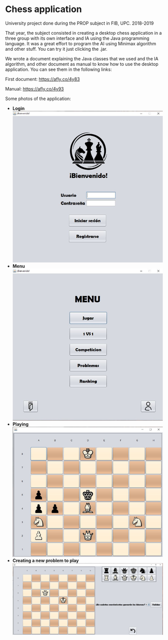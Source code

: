 # Chess application

University project done during the PROP subject in FIB, UPC. 2018-2019
 
That year, the subject consisted in creating a desktop chess application in a three group with its own interface and IA using the Java programming language. It was a great effort to program the AI using Minimax algorithm and other stuff. You can try it just clicking the .jar.

We wrote a document explaining the Java classes that we used and the IA algorithm, and other document as manual to know how to use the desktop application. You can see them in the following links:

First document: https://afly.co/4y83

Manual: https://afly.co/4y93

Some photos of the application: 
- **Login** ![Image of App Login](https://raw.githubusercontent.com/metabit1000/ChessApplication-PROP/master/Proyecto/photos/Captura.JPG) 
- **Menu** ![Image of Menu](https://raw.githubusercontent.com/metabit1000/ChessApplication-PROP/master/Proyecto/photos/Captura3.JPG) 
- **Playing** ![Image of game](https://raw.githubusercontent.com/metabit1000/ChessApplication-PROP/master/Proyecto/photos/Captura2.JPG) 
- **Creating a new problem to play** ![Image of creating](https://raw.githubusercontent.com/metabit1000/ChessApplication-PROP/master/Proyecto/photos/Captura4.JPG) 

